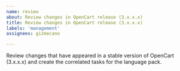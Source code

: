 ```yaml
---
name: review
about: Review changes in OpenCart release (3.x.x.x)
title: Review changes in OpenCart release (3.x.x.x)
labels: 'management'
assignees: gizmecano

---
```


Review changes that have appeared in a stable version of OpenCart (3.x.x.x) and create the correlated tasks for the language pack.
